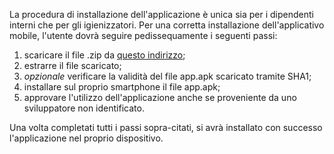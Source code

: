 La procedura di installazione dell'applicazione è unica sia per i dipendenti interni che per gli igienizzatori.
Per una corretta installazione dell'applicativo mobile, l'utente dovrà seguire pedissequamente i seguenti passi:

1. scaricare il file .zip da [questo indirizzo](https://gitlab.com/sweleven/android-app/-/jobs/artifacts/master/download?job=build-apk);
2. estrarre il file scaricato;
3. *opzionale* verificare la validità del file app.apk scaricato tramite SHA1;
4. installare sul proprio smartphone il file app.apk;
5. approvare l'utilizzo dell'applicazione anche se proveniente da uno sviluppatore non identificato.

Una volta completati tutti i passi sopra-citati, si avrà installato con successo l'applicazione nel proprio dispositivo.